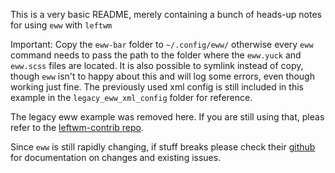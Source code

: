 This is a very basic README, merely containing a bunch of heads-up notes for using `eww` with `leftwm`

Important:
Copy the `eww-bar` folder to `~/.config/eww/` otherwise every `eww` command needs to pass the path to the folder where the `eww.yuck` and `eww.scss` files are located.
It is also possible to symlink instead of copy, though `eww` isn't to happy about this and will log some errors, even though working just fine.
The previously used xml config is still included in this example in the `legacy_eww_xml_config` folder for reference.

The legacy eww example was removed here. If you are still using that, pleas refer to the [leftwm-contrib repo](https://github.com/leftwm/leftwm-contrib/tree/main/examples/basic_eww/legacy_eww_xml_config).

Since `eww` is still rapidly changing, if stuff breaks please check their [github](https://github.com/elkowar/eww) for documentation on changes and existing issues.
